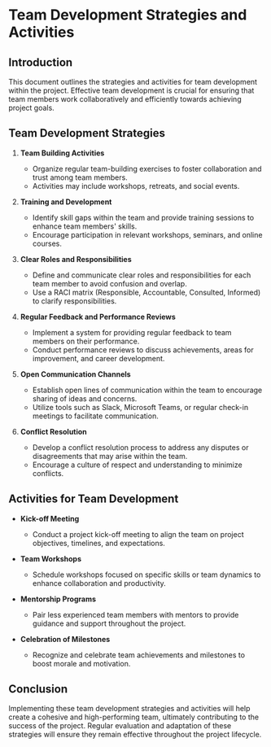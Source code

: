 # Team Development Strategies and Activities

## Introduction
This document outlines the strategies and activities for team development within the project. Effective team development is crucial for ensuring that team members work collaboratively and efficiently towards achieving project goals.

## Team Development Strategies

1. **Team Building Activities**
   - Organize regular team-building exercises to foster collaboration and trust among team members.
   - Activities may include workshops, retreats, and social events.

2. **Training and Development**
   - Identify skill gaps within the team and provide training sessions to enhance team members' skills.
   - Encourage participation in relevant workshops, seminars, and online courses.

3. **Clear Roles and Responsibilities**
   - Define and communicate clear roles and responsibilities for each team member to avoid confusion and overlap.
   - Use a RACI matrix (Responsible, Accountable, Consulted, Informed) to clarify responsibilities.

4. **Regular Feedback and Performance Reviews**
   - Implement a system for providing regular feedback to team members on their performance.
   - Conduct performance reviews to discuss achievements, areas for improvement, and career development.

5. **Open Communication Channels**
   - Establish open lines of communication within the team to encourage sharing of ideas and concerns.
   - Utilize tools such as Slack, Microsoft Teams, or regular check-in meetings to facilitate communication.

6. **Conflict Resolution**
   - Develop a conflict resolution process to address any disputes or disagreements that may arise within the team.
   - Encourage a culture of respect and understanding to minimize conflicts.

## Activities for Team Development

- **Kick-off Meeting**
  - Conduct a project kick-off meeting to align the team on project objectives, timelines, and expectations.

- **Team Workshops**
  - Schedule workshops focused on specific skills or team dynamics to enhance collaboration and productivity.

- **Mentorship Programs**
  - Pair less experienced team members with mentors to provide guidance and support throughout the project.

- **Celebration of Milestones**
  - Recognize and celebrate team achievements and milestones to boost morale and motivation.

## Conclusion
Implementing these team development strategies and activities will help create a cohesive and high-performing team, ultimately contributing to the success of the project. Regular evaluation and adaptation of these strategies will ensure they remain effective throughout the project lifecycle.